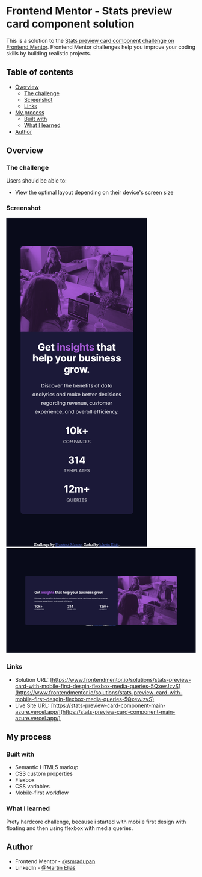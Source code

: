 # Frontend Mentor - Stats preview card component solution

This is a solution to the [Stats preview card component challenge on Frontend Mentor](https://www.frontendmentor.io/challenges/stats-preview-card-component-8JqbgoU62). Frontend Mentor challenges help you improve your coding skills by building realistic projects. 

## Table of contents

- [Overview](#overview)
  - [The challenge](#the-challenge)
  - [Screenshot](#screenshot)
  - [Links](#links)
- [My process](#my-process)
  - [Built with](#built-with)
  - [What I learned](#what-i-learned)
- [Author](#author)


## Overview

### The challenge

Users should be able to:

- View the optimal layout depending on their device's screen size

### Screenshot

![375px](assets\img\375px-Frontend-Mentor-Stats-preview-card-component.png)  
![1440px](assets\img\1440px-Frontend-Mentor-Stats-preview-card-component.png)

### Links

- Solution URL: [https://www.frontendmentor.io/solutions/stats-preview-card-with-mobile-first-desgin-flexbox-media-queries-5QxevJzvS](https://www.frontendmentor.io/solutions/stats-preview-card-with-mobile-first-desgin-flexbox-media-queries-5QxevJzvS)
- Live Site URL: [https://stats-preview-card-component-main-azure.vercel.app/](https://stats-preview-card-component-main-azure.vercel.app/)

## My process

### Built with

- Semantic HTML5 markup
- CSS custom properties
- Flexbox
- CSS variables
- Mobile-first workflow

### What I learned

Prety hardcore challenge, because i started with mobile first design with floating and then using flexbox with media queries.

## Author

- Frontend Mentor - [@smradupan](https://www.frontendmentor.io/profile/smradupan)
- LinkedIn - [@Martin Eliáš](https://www.linkedin.com/in/martin-eli%C3%A1%C5%A1-455550209/)
